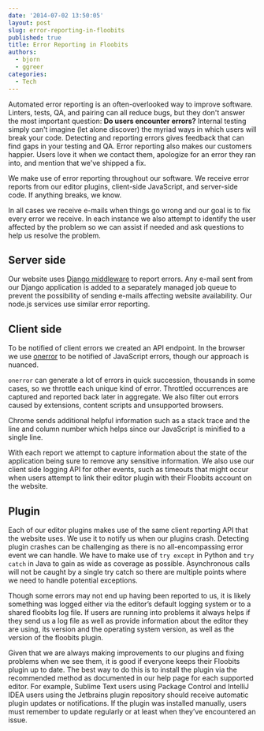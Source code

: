 ```yaml
---
date: '2014-07-02 13:50:05'
layout: post
slug: error-reporting-in-floobits
published: true
title: Error Reporting in Floobits
authors:
  - bjorn
  - ggreer
categories:
  - Tech
---
```


Automated error reporting is an often-overlooked way to improve software. Linters, tests, QA, and pairing can all reduce bugs, but they don't answer the most important question: **Do users encounter errors?** Internal testing simply can't imagine (let alone discover) the myriad ways in which users will break your code. Detecting and reporting errors gives feedback that can find gaps in your testing and QA. Error reporting also makes our customers happier. Users love it when we contact them, apologize for an error they ran into, and mention that we've shipped a fix.

We make use of error reporting throughout our software. We receive error reports from our editor plugins, client-side JavaScript, and server-side code. If anything breaks, we know. 

In all cases we receive e-mails when things go wrong and our goal is to fix every error we receive. In each instance we also attempt to identify the user affected by the problem so we can assist if needed and ask questions to help us resolve the problem.



## Server side

Our website uses [Django middleware]() to report errors. Any e-mail sent from our Django application is added to a separately managed job queue to prevent the possibility of sending e-mails affecting website availability. Our node.js services use similar error reporting.

## Client side

To be notified of client errors we created an API endpoint. In the browser we use [onerror]() to be notified of JavaScript errors, though our approach is nuanced.

`onerror` can generate a lot of errors in quick succession, thousands in some cases, so we throttle each unique kind of error. Throttled occurrences are captured and reported back later in aggregate. We also filter out errors caused by extensions, content scripts and unsupported browsers.

Chrome sends additional helpful information such as a stack trace and the line and column number which helps since our JavaScript is minified to a single line.

With each report we attempt to capture information about the state of the application being sure to remove any sensitive information. We also use our client side logging API for other events, such as timeouts that might occur when users attempt to link their editor plugin with their Floobits account on the website.

## Plugin

Each of our editor plugins makes use of the same client reporting API that the website uses. We use it to notify us when our plugins crash. Detecting plugin crashes can be challenging as there is no all-encompassing error event we can handle. We have to make use of `try except` in Python and `try catch` in Java to gain as wide as coverage as possible. Asynchronous calls will not be caught by a single try catch so there are multiple points where we need to handle potential exceptions. 

Though some errors may not end up having been reported to us, it is likely something was logged either via the editor’s default logging system or to a shared floobits log file. If users are running into problems it always helps if they send us a log file as well as provide information about the editor they are using, its version and the operating system version, as well as the version of the floobits plugin.

Given that we are always making improvements to our plugins and fixing problems when we see them, it is good if everyone keeps their Floobits plugin up to date. The best way to do this is to install the plugin via the recommended method as documented in our help page for each supported editor. For example, Sublime Text users using Package Control and IntelliJ IDEA users using the Jetbrains plugin repository should receive automatic plugin updates or notifications. If the plugin was installed manually, users must remember to update regularly or at least when they’ve encountered an issue.
